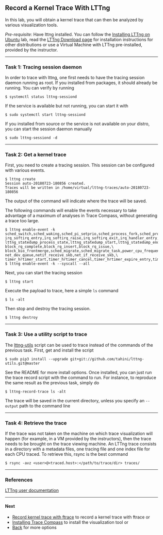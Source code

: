 ## Record a Kernel Trace With LTTng

In this lab, you will obtain a kernel trace that can then be analyzed by various visualization tools.

*Pre-requisite*: Have lttng installed. You can follow the [Installing LTTng on Ubuntu](../002-install-lttng-on-ubuntu/) lab, read the [LTTng Download page](https://lttng.org/download/) for installation instructions for other distributions or use a Virtual Machine with LTTng pre-installed, provided by the instructor.

- - -

### Task 1: Tracing session daemon

In order to trace with lttng, one first needs to have the tracing session daemon running as root. If you installed from packages, it should already be running. You can verify by running

```
$ systemctl status lttng-sessiond
```

If the service is available but not running, you can start it with

```
$ sudo systemctl start lttng-sessiond
```

If you installed from source or the service is not available on your distro, you can start the session daemon manually

```
$ sudo lttng-sessiond -d
```

- - -

### Task 2: Get a kernel trace

First, you need to create a tracing session. This session can be configured with various events.

```
$ lttng create
Session auto-20180723-180856 created.
Traces will be written in /home/virtual/lttng-traces/auto-20180723-180856
```

The output of the command will indicate where the trace will be saved.

The following commands will enable the events necessary to take advantage of a maximum of analyses in Trace Compass, without generating a trace too large.

```
$ lttng enable-event -k sched_switch,sched_waking,sched_pi_setprio,sched_process_fork,sched_process_exit,sched_process_free,sched_wakeup,\
irq_softirq_entry,irq_softirq_raise,irq_softirq_exit,irq_handler_entry,irq_handler_exit,\
lttng_statedump_process_state,lttng_statedump_start,lttng_statedump_end,lttng_statedump_network_interface,lttng_statedump_block_device,\
block_rq_complete,block_rq_insert,block_rq_issue,\
block_bio_frontmerge,sched_migrate,sched_migrate_task,power_cpu_frequency,\
net_dev_queue,netif_receive_skb,net_if_receive_skb,\
timer_hrtimer_start,timer_hrtimer_cancel,timer_hrtimer_expire_entry,timer_hrtimer_expire_exit
$ lttng enable-event -k --syscall --all
```

Next, you can start the tracing session

```
$ lttng start
```

Execute the payload to trace, here a simple ```ls``` command

```
$ ls -alt
```

Then stop and destroy the tracing session.

```
$ lttng destroy
```

- - -

### Task 3: Use a utility script to trace

The [lttng-utils](https://github.com/tahini/lttng-utils) script can be used to trace instead of the commands of the previous task. First, get and install the script

```
$ sudo pip3 install --upgrade git+git://github.com/tahini/lttng-utils.git@master
```

See the README for more install options. Once installed, you can just run the trace record script with the command to run. For instance, to reproduce the same result as the previous task, simply do

```
$ lttng-record-trace ls -alt
```

The trace will be saved in the current directory, unless you specify an ``--output`` path to the command line

- - -

### Task 4: Retrieve the trace

If the trace was not taken on the machine on which trace visualization will happen (for example, in a VM provided by the instructors), then the trace needs to be brought on the trace viewing machine. An LTTng trace consists in a directory with a metadata files, one tracing file and one index file for each CPU traced. To retrieve this, rsync is the best command

```
$ rsync -avz <user>@<traced.host>:</path/to/trace/dir> traces/
```

- - -

### References

[LTTng user documentation](http://lttng.org/docs)

- - -

#### Next

* [Record kernel trace with ftrace](../004-record-kernel-trace-ftrace) to record a kernel trace with ftrace
or
* [Installing Trace Compass](../006-installing-tracecompass) to install the visualization tool
or
* [Back](../) for more options
